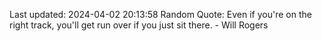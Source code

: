 Last updated: 2024-04-02 20:13:58
Random Quote: Even if you're on the right track, you'll get run over if you just sit there. - Will Rogers
